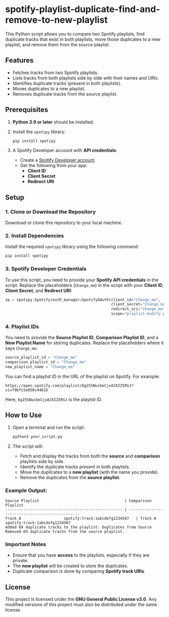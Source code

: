 
# spotify-playlist-duplicate-find-and-remove-to-new-playlist

This Python script allows you to compare two Spotify playlists, find duplicate tracks that exist in both playlists, move those duplicates to a new playlist, and remove them from the source playlist.

## Features

- Fetches tracks from two Spotify playlists.
- Lists tracks from both playlists side by side with their names and URIs.
- Identifies duplicate tracks (present in both playlists).
- Moves duplicates to a new playlist.
- Removes duplicate tracks from the source playlist.

## Prerequisites

1. **Python 3.9 or later** should be installed.
2. Install the `spotipy` library:

   ```bash
   pip install spotipy
   ```

3. A Spotify Developer account with **API credentials**:
   - Create a [Spotify Developer account](https://developer.spotify.com/dashboard/applications).
   - Get the following from your app:
     - **Client ID**
     - **Client Secret**
     - **Redirect URI**

## Setup

### 1. Clone or Download the Repository

Download or clone this repository to your local machine.

### 2. Install Dependencies

Install the required `spotipy` library using the following command:

```bash
pip install spotipy
```

### 3. Spotify Developer Credentials

To use this script, you need to provide your **Spotify API credentials** in the script. Replace the placeholders (`Change_me`) in the script with your **Client ID**, **Client Secret**, and **Redirect URI**:

```python
sp = spotipy.Spotify(auth_manager=SpotifyOAuth(client_id="Change_me",
                                               client_secret="Change_me",
                                               redirect_uri="Change_me",
                                               scope="playlist-modify-public playlist-read-private"))
```

### 4. Playlist IDs

You need to provide the **Source Playlist ID**, **Comparison Playlist ID**, and a **New Playlist Name** for storing duplicates. Replace the placeholders where it says `Change_me`:

```python
source_playlist_id = "Change_me"
comparison_playlist_id = "Change_me"
new_playlist_name = "Change_me"
```

You can find a playlist ID in the URL of the playlist on Spotify. For example:

```
https://open.spotify.com/playlist/6g25SNucbeCjxAJXIZ5RSJ?si=f9bfc5e850c44615
```

Here, `6g25SNucbeCjxAJXIZ5RSJ` is the playlist ID.

## How to Use

1. Open a terminal and run the script:

   ```bash
   python3 your_script.py
   ```

2. The script will:

   - Fetch and display the tracks from both the **source** and **comparison** playlists side by side.
   - Identify the duplicate tracks present in both playlists.
   - Move the duplicates to a **new playlist** (with the name you provide).
   - Remove the duplicates from the **source playlist**.

### Example Output:

```
Source Playlist                                      | Comparison Playlist                                
---------------------------------------------------- | ------------------------------------------------
Track A                   spotify:track:1abcdefg1234567   | Track A                   spotify:track:1abcdefg1234567
Added 69 duplicate tracks to the playlist: Duplicates from Source
Removed 69 duplicate tracks from the source playlist.
```

### Important Notes

- Ensure that you have **access** to the playlists, especially if they are private.
- The **new playlist** will be created to store the duplicates.
- Duplicate comparison is done by comparing **Spotify track URIs**.

## License

This project is licensed under the **GNU General Public License v3.0**. Any modified versions of this project must also be distributed under the same license.
